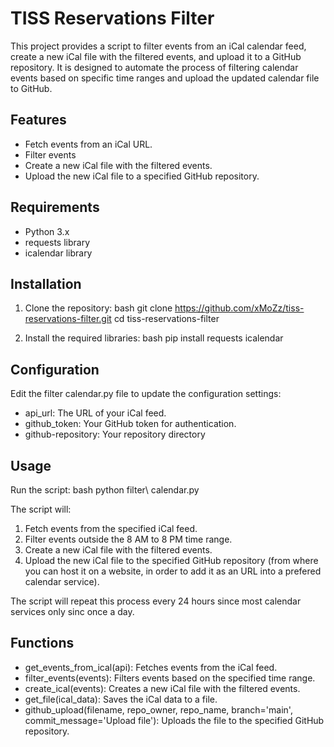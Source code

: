 # TISS Reservations Filter

This project provides a script to filter events from an iCal calendar feed, create a new iCal file with the filtered events, and upload it to a GitHub repository. It is designed to automate the process of filtering calendar events based on specific time ranges and upload the updated calendar file to GitHub.

## Features

- Fetch events from an iCal URL.
- Filter events 
- Create a new iCal file with the filtered events.
- Upload the new iCal file to a specified GitHub repository.

## Requirements

- Python 3.x
- requests library
- icalendar library

## Installation

1. Clone the repository:
   bash
   git clone https://github.com/xMoZz/tiss-reservations-filter.git
   cd tiss-reservations-filter
   

2. Install the required libraries:
   bash
   pip install requests icalendar
   

## Configuration

Edit the filter calendar.py file to update the configuration settings:
- api_url: The URL of your iCal feed.
- github_token: Your GitHub token for authentication.
- github-repository: Your repository directory

## Usage

Run the script:
bash
python filter\ calendar.py


The script will:
1. Fetch events from the specified iCal feed.
2. Filter events outside the 8 AM to 8 PM time range.
3. Create a new iCal file with the filtered events.
4. Upload the new iCal file to the specified GitHub repository (from where you can host it on a website, in order to add it as an URL into a prefered calendar service).

The script will repeat this process every 24 hours since most calendar services only sinc once a day.

## Functions

- get_events_from_ical(api): Fetches events from the iCal feed.
- filter_events(events): Filters events based on the specified time range.
- create_ical(events): Creates a new iCal file with the filtered events.
- get_file(ical_data): Saves the iCal data to a file.
- github_upload(filename, repo_owner, repo_name, branch='main', commit_message='Upload file'): Uploads the file to the specified GitHub repository.
